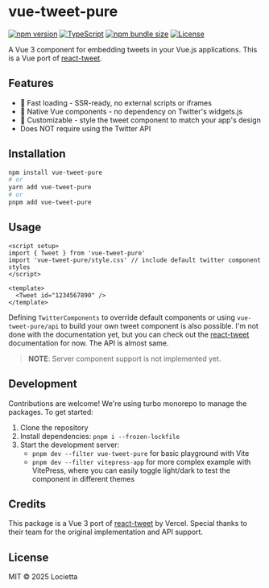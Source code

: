 # vue-tweet-pure

[![npm version](https://img.shields.io/npm/v/vue-tweet-pure.svg)](https://www.npmjs.com/package/vue-tweet-pure)
[![TypeScript](https://img.shields.io/npm/types/vue-tweet-pure)](https://www.npmjs.com/package/vue-tweet-pure)
[![npm bundle size](https://img.shields.io/bundlephobia/minzip/vue-tweet-pure)](https://bundlephobia.com/package/vue-tweet-pure)
[![License](https://img.shields.io/npm/l/vue-tweet-pure.svg)](https://github.com/Locietta/vue-tweet-pure/blob/main/LICENSE)

A Vue 3 component for embedding tweets in your Vue.js applications. This is a Vue port of [react-tweet](https://github.com/vercel/react-tweet).

## Features

- 🚀 Fast loading - SSR-ready, no external scripts or iframes
- 💪 Native Vue components - no dependency on Twitter's widgets.js
- 🎨 Customizable - style the tweet component to match your app's design
- Does NOT require using the Twitter API

## Installation

```bash
npm install vue-tweet-pure
# or
yarn add vue-tweet-pure
# or
pnpm add vue-tweet-pure
```

## Usage

```vue
<script setup>
import { Tweet } from 'vue-tweet-pure'
import 'vue-tweet-pure/style.css' // include default twitter component styles
</script>

<template>
  <Tweet id="1234567890" />
</template>
```

Defining `TwitterComponents` to override default components or using `vue-tweet-pure/api` to build your own tweet component is also possible. I'm not done with the documentation yet, but you can check out the [react-tweet](https://react-tweet.vercel.app/api-reference) documentation for now. The API is almost same.

> **NOTE**: Server component support is not implemented yet.

## Development

Contributions are welcome! We're using turbo monorepo to manage the packages. To get started:

1. Clone the repository
2. Install dependencies: `pnpm i --frozen-lockfile`
3. Start the development server:
   - `pnpm dev --filter vue-tweet-pure` for basic playground with Vite
   - `pnpm dev --filter vitepress-app` for more complex example with VitePress, where you can easily toggle light/dark to test the component in different themes

## Credits

This package is a Vue 3 port of [react-tweet](https://github.com/vercel/react-tweet) by Vercel. Special thanks to their team for the original implementation and API support.

## License

MIT © 2025 Locietta
